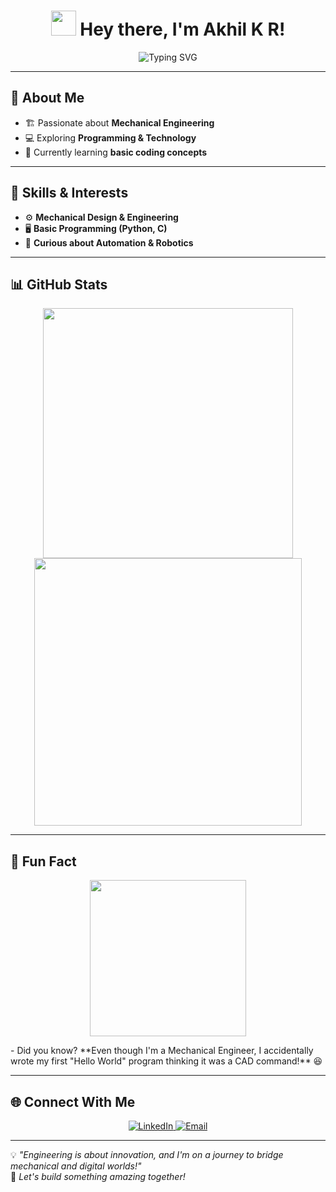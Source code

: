 <h1 align="center">
  <img src="https://media.giphy.com/media/hvRJCLFzcasrR4ia7z/giphy.gif" width="40px">  
  Hey there, I'm Akhil K R!  
</h1>

<p align="center">
  <img src="https://readme-typing-svg.herokuapp.com?font=Orbitron&size=22&color=%23F7F7F7&center=true&vCenter=true&width=500&height=40&lines=🚀+Mechanical+Engineering+Student;🔧+Exploring+Tech+%26+Coding;🔥+Lifelong+Learner" alt="Typing SVG">
</p>

---

## 🚀 About Me  
- 🏗️ Passionate about **Mechanical Engineering**  
- 💻 Exploring **Programming & Technology**  
- 📖 Currently learning **basic coding concepts**  

---

## 🔧 Skills & Interests  
- ⚙️ **Mechanical Design & Engineering**  
- 🖥️ **Basic Programming (Python, C)**  
- 🤖 **Curious about Automation & Robotics**  

---

## 📊 GitHub Stats  
<p align="center">
  <img src="https://github-readme-stats.vercel.app/api?username=akhilkr&show_icons=true&theme=tokyonight" width="400px">
  <img src="https://github-readme-streak-stats.herokuapp.com/?user=akhilkr&theme=tokyonight" width="428px">
</p>

---

## 🎉 Fun Fact  
<p align="center">
  <img src="https://media.giphy.com/media/QvpqTCiEcwtvx6wwJK/giphy.gif" width="250px">
</p>
- Did you know? **Even though I'm a Mechanical Engineer, I accidentally wrote my first "Hello World" program thinking it was a CAD command!** 😆  

---

## 🌐 Connect With Me  
<p align="center">
  <a href="https://www.linkedin.com/in/your-linkedin-profile" target="_blank">
    <img src="https://img.shields.io/badge/LinkedIn-blue?style=for-the-badge&logo=linkedin" alt="LinkedIn">
  </a>
  <a href="mailto:your-email@example.com">
    <img src="https://img.shields.io/badge/Email-red?style=for-the-badge&logo=gmail&logoColor=white" alt="Email">
  </a>
</p>

---

💡 *"Engineering is about innovation, and I'm on a journey to bridge mechanical and digital worlds!"*  
🚀 *Let's build something amazing together!*  

